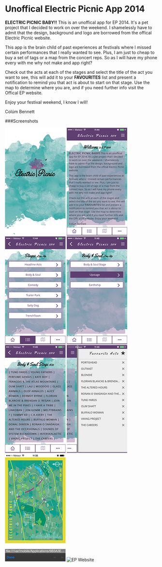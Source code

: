 Unoffical Electric Picnic App 2014
=========================

<b>ELECTRIC PICNIC BABY!!</b> This is an unoffical app for EP 2014. It's a pet project that I decided to work on over the weekend. I shamelessly have to admit that the design, background and logo are borrowed from the offical Electric Picnic website.

This app is the brain child of past experiences at festivals where I missed certain performances that I really wanted to see. Plus, I am just to cheap to buy a set of tags or a map from the concert reps. So as I will have my phone every with me why not make and app right?

Check out the acts at each of the stages and select the title of the act you want to see, this will add it to your <b>FAVOURITES</b> list and present a notification to remind you that act is about to start on that stage. Use the map to determine where you are, and if you need further info visit the Offical EP website. 

Enjoy your festival weekend, I know I will!

Colúm Bennett

###Screenshots

![Splash](https://github.com/col1985/ep-2014-iOS-app/raw/master/screenshots/splash.png)
![Home Page](https://github.com/col1985/ep-2014-iOS-app/raw/master/screenshots/Home.png)
![Stages Page](https://github.com/col1985/ep-2014-iOS-app/raw/master/screenshots/stages.png)
![Stage Section Page](https://github.com/col1985/ep-2014-iOS-app/raw/master/screenshots/stages-sections.png)
![Acts Page](https://github.com/col1985/ep-2014-iOS-app/raw/master/screenshots/acts-page.png)
![Favourites Page](https://github.com/col1985/ep-2014-iOS-app/raw/master/screenshots/favs-list.png)
![Map Page](https://github.com/col1985/ep-2014-iOS-app/raw/master/screenshots/ep_map.png)
![EP Website](https://github.com/col1985/ep-2014-iOS-app/raw/master/screenshots/offical_website.png)
  